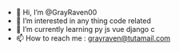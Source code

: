 - 👋 Hi, I’m @GrayRaven00
- 👀 I’m interested in any thing code related 
- 🌱 I’m currently learning py js vue django c 
- 📫 How to reach me : grayraven@tutamail.com
<!---
GrayRaven00/GrayRaven00 is a ✨ special ✨ repository because its `README.md` (this file) appears on your GitHub profile.
You can click the Preview link to take a look at your changes.
--->
